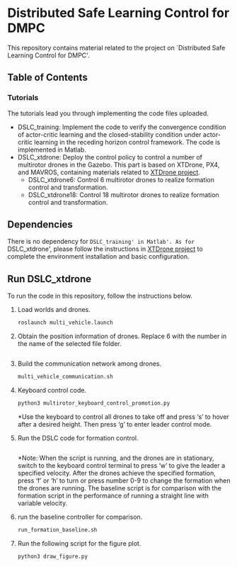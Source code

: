 

# Distributed Safe Learning Control for DMPC


This repository contains material related to the project on `Distributed Safe Learning Control for DMPC'.  

## Table of Contents

### Tutorials

The tutorials lead you through implementing the code files uploaded. 

* DSLC_training: Implement the code to verify the convergence condition of actor-critic learning and the closed-stability condition under actor-critic learning in the receding horizon control framework. The code is implemented in Matlab.
* DSLC_xtdrone: Deploy the control policy to control a number of multirotor drones in the Gazebo. This part is based on XTDrone, PX4, and MAVROS, containing materials related to  [XTDrone project](https://github.com/robin-shaun/XTDrone/blob/master).
  * DSLC_xtdrone6: Control 6 multirotor drones to realize formation control and transformation.
  * DSLC_xtdrone18: Control 18 multirotor drones to realize formation control and transformation.

## Dependencies

There is no dependency for `DSLC_training' in Matlab'. As for `DSLC_xtdrone', please follow the instructions in [XTDrone project](https://github.com/robin-shaun/XTDrone/blob/master) to complete the environment installation and basic configuration.

## Run DSLC_xtdrone

To run the code in this repository, follow the instructions below.

1. Load worlds and drones.
    ```bash
    roslaunch multi_vehicle.launch
      ```
   
3. Obtain the position information of drones. Replace 6 with the number in the name of the selected file folder.
    ```bash python3 get_local_pose.py iris 6
      ```
   
5. Build the communication network among drones.
    ```bash
    multi_vehicle_communication.sh
      ```
   
6. Keyboard control code.
    ```bash
    python3 multirotor_keyboard_control_promotion.py
      ```
    *Use the keyboard to control all drones to take off and press ‘s’ to hover after a desired height. Then press ‘g’ to enter leader control mode.
   
7. Run the DSLC code for formation control.
    ```bash run_formation_promotion.sh
      ```
   *Note: When the script is running, and the drones are in stationary, switch to the keyboard control terminal to press ‘w’ to give the leader a specified velocity. After the drones achieve the specified formation, press ‘f’ or ‘h’ to turn or press number 0-9 to change the formation when the drones are running.
The baseline script is for comparison with the formation script in the performance of running a straight line with variable velocity.

8. run the baseline controller for comparison.
    ```bash
    run_formation_baseline.sh
    ```
    
9. Run the following script for the figure plot.
    ```bash
    python3 draw_figure.py
    ```

